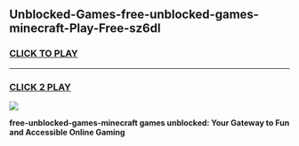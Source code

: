 
## Unblocked-Games-free-unblocked-games-minecraft-Play-Free-sz6dl
<h3>
<a href="https://premium76.site?title=free-unblocked-games-minecraft&ref=23A">CLICK TO PLAY</a></h3>
<hr>

<h3>
<a href="https://premium76.site?title=free-unblocked-games-minecraft&ref=23A">CLICK 2 PLAY</a>
  
</h3>

<a href="https://premium76.site?title=free-unblocked-games-minecraft&ref=23A"><img src="https://clearcache.store/games.png"></a>


**free-unblocked-games-minecraft games unblocked: Your Gateway to Fun and Accessible Online Gaming**
